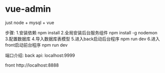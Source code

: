 # vue-admin
just node + mysql + vue

步骤:
1.安装依赖
npm install
2.全局安装后台服务组件
npm install -g nodemon
3.配置数据库
4.导入数据库表模型
5.进入back启动后台程序
npm run dev
6.进入front启动前台程序
npm run dev


端口介绍:
back 
api: localhost:9999

front
http://localhost:8888
